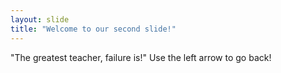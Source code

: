 ```yaml
---
layout: slide
title: "Welcome to our second slide!"
---
```

"The greatest teacher, failure is!"
Use the left arrow to go back!
